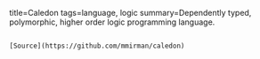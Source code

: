 title=Caledon
tags=language, logic
summary=Dependently typed, polymorphic, higher order logic programming language.
~~~~~~

[Source](https://github.com/mmirman/caledon)

